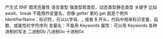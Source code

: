 产生式 BNF
图灵完备性
语言类型 强类型若类型，动态类型静态类型
关键字 比如 await、break 不能用作变量名，但像 getter 里的 get 就是个例外
IdentifierName：标识符，可以以字母、_ 或者 $ 开头，代码中用来标识变量、函数、或属性的字符序列
变量名：不能用 Keywords
属性：可以用 Keywords
各种进制的写法
二进制0b
八进制0o
十进制0x